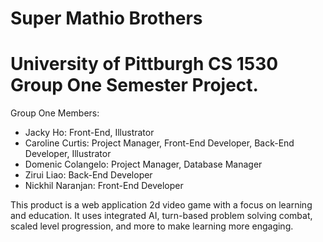 # Super Mathio Brothers

# University of Pittburgh CS 1530 Group One Semester Project.

Group One Members:
- Jacky Ho: Front-End, Illustrator
- Caroline Curtis: Project Manager, Front-End Developer, Back-End Developer, Illustrator
- Domenic Colangelo: Project Manager, Database Manager
- Zirui Liao: Back-End Developer
- Nickhil Naranjan: Front-End Developer

This product is a web application 2d video game with a focus on learning and education. It uses integrated AI, turn-based problem solving combat, scaled level progression, and more to make learning more engaging.
